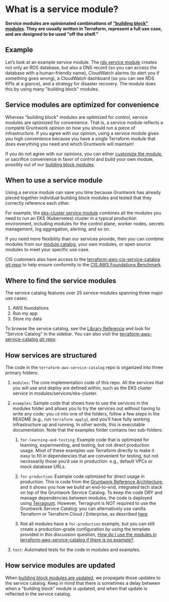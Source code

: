 # What is a service module?

**Service modules are opinionated combinations of ["building block" modules](./modules). They are usually written in Terraform, represent a full use case, and are designed to be used "off the shelf."**

## Example

Let’s look at an example service module. The [rds service module](/reference/services/data-storage/amazon-rds) creates not only an RDS database, but also a DNS record (so you can access the database with a human-friendly name), CloudWatch alarms (to alert you if something goes wrong), a CloudWatch dashboard (so you can see RDS KPIs at a glance), and a strategy for disaster recovery. The module does this by using many "building block" modules.

## Service modules are optimized for convenience

Whereas "building block" modules are optimized for control, service modules are optimized for convenience. That is, a service module reflects a complete Gruntwork opinion on how you should run a piece of infrastructure. If you agree with our opinion, using a service module gives you high convenience because you have a single Terraform module that does everything you need and which Gruntwork will maintain!

If you do not agree with our opinions, you can either [customize the module](/library/usage/customizing-modules), or sacrifice convenience in favor of control and build your own module, possibly out of our [building block modules](/library/overview/modules).

## When to use a service module

Using a service module can save you time because Gruntwork has already pieced together individual building block modules and tested that they correctly reference each other.

For example, the [eks-cluster service module](/reference/services/app-orchestration/amazon-eks) combines all the modules you need to run an EKS (Kubernetes) cluster in a typical production environment, including modules for the control plane, worker nodes, secrets management, log aggregation, alerting, and so on.

If you need more flexibility than our services provide, then you can combine modules from our [module catalog](./modules#where-to-find-the-building-block-modules), your own modules, or open source modules to meet your specific use case.

CIS customers also have access to the [terraform-aws-cis-service-catalog git repo](https://github.com/gruntwork-io/terraform-aws-service-catalog) to help ensure conformity to the [CIS AWS Foundations Benchmark](https://gruntwork.io/achieve-compliance/).

## Where to find the service modules

The service catalog features over 25 service modules spanning three major use cases:

1. AWS foundations
2. Run my app
3. Store my data

To browse the service catalog, see the [Library Reference](/library/reference/) and look for "Service Catalog" in the sidebar. You can also visit the [terraform-aws-service-catalog git repo](https://github.com/gruntwork-io/terraform-aws-service-catalog).

## How services are structured

The code in the `terraform-aws-service-catalog` repo is organized into three primary folders:

1. `modules`: The core implementation code of this repo. All the services that you will use and deploy are defined within, such as the EKS cluster service in modules/services/eks-cluster.

1. `examples`: Sample code that shows how to use the services in the modules folder and allows you to try the services out without having to write any code: you `cd` into one of the folders, follow a few steps in the README (e.g., run `terraform apply`), and you’ll have fully working infrastructure up and running. In other words, this is executable documentation. Note that the examples folder contains two sub-folders:

    1. `for-learning-and-testing`: Example code that is optimized for learning, experimenting, and testing, but not
      direct production usage. Most of these examples use Terraform directly to make it easy to fill in dependencies
      that are convenient for testing, but not necessarily those you’d use in production: e.g., default VPCs or mock
      database URLs.

    1. `for-production`: Example code optimized for direct usage in production. This is code from the [Gruntwork Reference
      Architecture](https://gruntwork.io/reference-architecture/), and it shows you how we build an end-to-end,
      integrated tech stack on top of the Gruntwork Service Catalog. To keep the code DRY and manage dependencies
      between modules, the code is deployed using [Terragrunt](https://terragrunt.gruntwork.io/). However, Terragrunt
      is NOT required to use the Gruntwork Service Catalog: you can alternatively use vanilla Terraform or Terraform
      Cloud / Enterprise, as described [here](https://docs.gruntwork.io/reference/services/intro/deploy-new-infrastructure#how-to-deploy-terraform-code-from-the-service-catalog).

    1. Not all modules have a `for-production` example, but you can still create a production-grade configuration by
       using the template provided in this discussion question, [How do I use the modules in terraform-aws-service-catalog
       if there is no example?](https://github.com/gruntwork-io/knowledge-base/discussions/360#discussioncomment-25705480).

1. `test`: Automated tests for the code in modules and examples.

## How service modules are updated

When [building block modules are updated](/library/overview/modules#how-modules-are-updated), we propagate those updates to the service catalog. Keep in mind that there is sometimes a delay between when a "building block" module is updated, and when that update is reflected in the service catalog.
